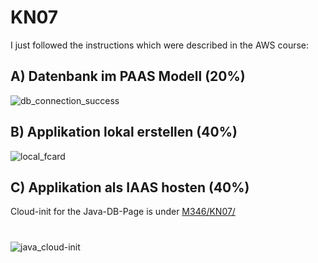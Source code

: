 # KN07

I just followed the instructions which were described in the AWS course:

## A) Datenbank im PAAS Modell (20%)
![db_connection_success](https://github.com/user-attachments/assets/983e5062-7a63-43a1-8aca-30ad0a11eecb)

## B) Applikation lokal erstellen (40%)
![local_fcard](https://github.com/user-attachments/assets/a55940e3-884b-40d2-aaf1-d23ed1900394)

## C) Applikation als IAAS hosten (40%)
Cloud-init for the Java-DB-Page is under [M346/KN07/](https://github.com/AdminGodZ/M346_bbw/tree/main/KN07)
#
![java_cloud-init](https://github.com/user-attachments/assets/4cd356a6-b604-4b65-af32-f4e3f7ee7381)
